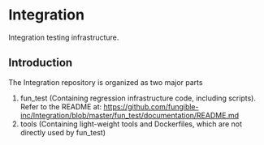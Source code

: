 # Integration
Integration testing infrastructure.

## Introduction
The Integration repository is organized as two major parts
1. fun_test (Containing regression infrastructure code, including scripts). Refer to the README at: https://github.com/fungible-inc/Integration/blob/master/fun_test/documentation/README.md
2. tools (Containing light-weight tools and Dockerfiles, which are not directly used by fun_test)

